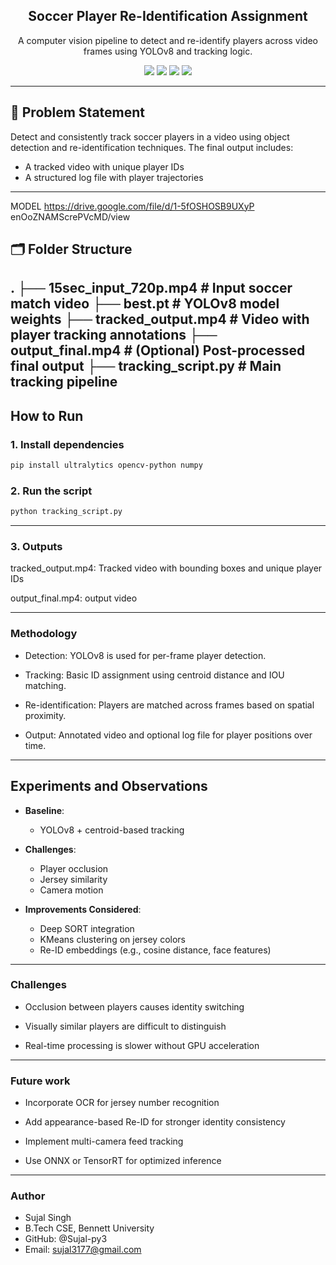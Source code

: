 <h2 align="center">Soccer Player Re-Identification Assignment</h2>

<p align="center">
  A computer vision pipeline to detect and re-identify players across video frames using YOLOv8 and tracking logic.
</p>

<p align="center">
  <img src="https://img.shields.io/badge/Python-3.8+-blue?style=flat&logo=python" />
  <img src="https://img.shields.io/badge/OpenCV-4.x-orange?style=flat&logo=opencv" />
  <img src="https://img.shields.io/badge/YOLOv8-ultralytics-red?style=flat&logo=ai" />
  <img src="https://img.shields.io/badge/License-MIT-green.svg" />
</p>

---

## 📌 Problem Statement

Detect and consistently track soccer players in a video using object detection and re-identification techniques. The final output includes:

- A tracked video with unique player IDs
- A structured log file with player trajectories

---
MODEL
https://drive.google.com/file/d/1-5fOSHOSB9UXyP enOoZNAMScrePVcMD/view
## 🗂 Folder Structure



.
├── 15sec_input_720p.mp4 # Input soccer match video
├── best.pt # YOLOv8 model weights
├── tracked_output.mp4 # Video with player tracking annotations
├── output_final.mp4 # (Optional) Post-processed final output
├── tracking_script.py # Main tracking pipeline
---

## How to Run

### 1. Install dependencies

```bash
pip install ultralytics opencv-python numpy
```
### 2. Run the script
```bash
python tracking_script.py
```
---

### 3. Outputs
tracked_output.mp4: Tracked video with bounding boxes and unique player IDs

output_final.mp4: output video 

---
### Methodology
- Detection: YOLOv8 is used for per-frame player detection.

- Tracking: Basic ID assignment using centroid distance and IOU matching.

- Re-identification: Players are matched across frames based on spatial proximity.

- Output: Annotated video and optional log file for player positions over time.

---
## Experiments and Observations

- **Baseline**:
  - YOLOv8 + centroid-based tracking

- **Challenges**:
  - Player occlusion
  - Jersey similarity
  - Camera motion

- **Improvements Considered**:
  - Deep SORT integration
  - KMeans clustering on jersey colors
  - Re-ID embeddings (e.g., cosine distance, face features)

---
### Challenges
- Occlusion between players causes identity switching

- Visually similar players are difficult to distinguish

- Real-time processing is slower without GPU acceleration

---
### Future work
- Incorporate OCR for jersey number recognition

- Add appearance-based Re-ID for stronger identity consistency

- Implement multi-camera feed tracking

- Use ONNX or TensorRT for optimized inference
---
### Author
- Sujal Singh
- B.Tech CSE, Bennett University
- GitHub: @Sujal-py3
- Email: sujal3177@gmail.com
